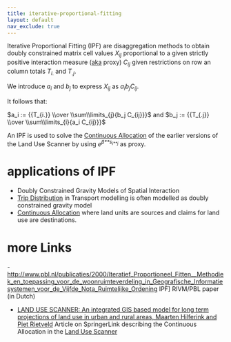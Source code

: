 ```yaml
---
title: iterative-proportional-fitting
layout: default
nav_exclude: true
---
```

Iterative Proportional Fitting (IPF) are disaggregation methods to obtain doubly constrained matrix cell values *X*<sub>*ij*</sub> proportional to a
given strictly positive interaction measure ([aka](aka) proxy) *C*<sub>*ij*</sub> given restrictions on row an column totals *T*<sub>*i*.</sub> and *T*<sub>.*j*</sub>.

We introduce *a*<sub>*i*</sub> and *b*<sub>*j*</sub> to express *X*<sub>*ij*</sub> as *a*<sub>*i*</sub>*b*<sub>*j*</sub>*C*<sub>*ij*</sub>.

It follows that:

$a_i := {{T_{i.}} \\over \\sum\\limits_{j}{b_j C_{ij}}}$ and
$b_j := {{T_{.j}} \\over \\sum\\limits_{i}{a_i C_{ij}}}$

An IPF is used to solve the [Continuous Allocation](https://github.com/ObjectVision/LandUseModelling/wiki/Continuous-Allocation) of the earlier versions of the Land Use Scanner by using *e*<sup>*β**s*<sub>*i**j*</sub></sup>
as proxy.

# applications of IPF

- Doubly Constrained Gravity Models of Spatial Interaction 
- [Trip Distribution](http://en.wikipedia.org/wiki/Trip_distribution) in Transport modelling is often modelled as doubly constrained gravity model
- [Continuous Allocation](Continuous_Allocation "wikilink") where land units are sources and claims for land use are destinations.

# more Links

-<http://www.pbl.nl/publicaties/2000/Iteratief_Proportioneel_Fitten__Methodiek_en_toepassing_voor_de_woonruimteverdeling_in_Geografische_Informatiesystemen_voor_de_Vijfde_Nota_Ruimtelijke_Ordening> IPF\] RIVM/PBL paper (in Dutch)
- [LAND USE SCANNER: An integrated GIS based model for long term projections of land use in urban and rural areas, Maarten Hilferink and Piet    Rietveld](http://www.springerlink.com/content/25ejd7vyu6vbbcej/) Article on SpringerLink describing the Continuous Allocation in the [Land Use Scanner](Land_Use_Scanner "wikilink")
